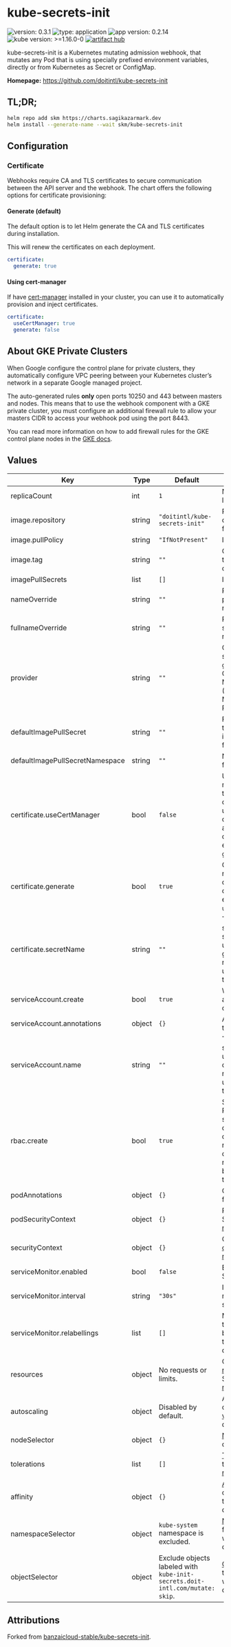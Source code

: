# kube-secrets-init

![version: 0.3.1](https://img.shields.io/badge/version-0.3.1-informational?style=flat-square) ![type: application](https://img.shields.io/badge/type-application-informational?style=flat-square) ![app version: 0.2.14](https://img.shields.io/badge/app%20version-0.2.14-informational?style=flat-square) ![kube version: >=1.16.0-0](https://img.shields.io/badge/kube%20version->=1.16.0--0-informational?style=flat-square) [![artifact hub](https://img.shields.io/badge/artifact%20hub-kube--secrets--init-informational?style=flat-square)](https://artifacthub.io/packages/helm/sagikazarmark/kube-secrets-init)

kube-secrets-init is a Kubernetes mutating admission webhook, that mutates any Pod that is using specially prefixed environment variables, directly or from Kubernetes as Secret or ConfigMap.

**Homepage:** <https://github.com/doitintl/kube-secrets-init>

## TL;DR;

```bash
helm repo add skm https://charts.sagikazarmark.dev
helm install --generate-name --wait skm/kube-secrets-init
```

## Configuration

### Certificate

Webhooks require CA and TLS certificates to secure communication between the API server and the webhook.
The chart offers the following options for certificate provisioning:

#### Generate (default)

The default option is to let Helm generate the CA and TLS certificates during installation.

This will renew the certificates on each deployment.

```yaml
certificate:
  generate: true
```

#### Using cert-manager

If have [cert-manager](https://cert-manager.io/) installed in your cluster, you can use it to automatically provision and inject certificates.

```yaml
certificate:
  useCertManager: true
  generate: false
```

## About GKE Private Clusters

When Google configure the control plane for private clusters, they automatically configure VPC peering between your Kubernetes cluster’s network in a separate Google managed project.

The auto-generated rules **only** open ports 10250 and 443 between masters and nodes. This means that to use the webhook component with a GKE private cluster, you must configure an additional firewall rule to allow your masters CIDR to access your webhook pod using the port 8443.

You can read more information on how to add firewall rules for the GKE control plane nodes in the [GKE docs](https://cloud.google.com/kubernetes-engine/docs/how-to/private-clusters#add_firewall_rules).

## Values

| Key | Type | Default | Description |
|-----|------|---------|-------------|
| replicaCount | int | `1` | Number of Pods to launch. |
| image.repository | string | `"doitintl/kube-secrets-init"` | Repository to pull the container image from. |
| image.pullPolicy | string | `"IfNotPresent"` | Image [pull policy](https://kubernetes.io/docs/concepts/containers/images/#updating-images) |
| image.tag | string | `""` | Overrides the image tag (default is the chart appVersion). |
| imagePullSecrets | list | `[]` | Image [pull secrets](https://kubernetes.io/docs/tasks/configure-pod-container/pull-image-private-registry/#create-a-pod-that-uses-your-secret) |
| nameOverride | string | `""` | Provide a name in place of the chart name for `app:` labels. |
| fullnameOverride | string | `""` | Provide a name to substitute for the full names of resources. |
| provider | string | `""` | One of the supported secret providers:   - `google` (Google Cloud Secrets Manager)   - `aws` (AWS Secrets Manager and SSM Parameter Store) |
| defaultImagePullSecret | string | `""` | Fallback secret name to use when no image pull secret is found in a Pod. |
| defaultImagePullSecretNamespace | string | `""` | Namespace of the fallback secret name. |
| certificate.useCertManager | bool | `false` | Use jetstack/cert-manager for creating the necessary certificates. This is usually preferred as cert-manager automatically renews certificates. Mutually exclusive with `generate`. |
| certificate.generate | bool | `true` | Generate the necessary certificates during chart install. Mutually exclusive with `useCertManager`. |
| certificate.secretName | string | `""` | The name of the secret to use. If not set and useCertManager or generate is true, a name is generated using the fullname template. |
| serviceAccount.create | bool | `true` | Whether a service account should be created. |
| serviceAccount.annotations | object | `{}` | Annotations to add to the service account. |
| serviceAccount.name | string | `""` | The name of the service account to use. If not set and create is true, a name is generated using the fullname template. |
| rbac.create | bool | `true` | Specifies whether RBAC resources should be created. If disabled, the operator is responsible for creating the necessary resources based on the templates. |
| podAnnotations | object | `{}` | Custom annotations for a Pod. |
| podSecurityContext | object | `{}` | Pod [security context](https://kubernetes.io/docs/tasks/configure-pod-container/security-context/#set-the-security-context-for-a-pod). See the [API reference](https://kubernetes.io/docs/reference/kubernetes-api/workloads-resources/pod-v1/#security-context) for details. |
| securityContext | object | `{}` | Container [security context](https://kubernetes.io/docs/tasks/configure-pod-container/security-context/#set-the-security-context-for-a-container). See the [API reference](https://kubernetes.io/docs/reference/kubernetes-api/workloads-resources/container/#security-context) for details. |
| serviceMonitor.enabled | bool | `false` | Enable Prometheus ServiceMonitor. |
| serviceMonitor.interval | string | `"30s"` | Interval at which metrics should be scraped |
| serviceMonitor.relabellings | list | `[]` | MetricRelabelConfigs to apply to samples before ingestion. See the [API reference](https://github.com/prometheus-operator/prometheus-operator/blob/master/Documentation/api.md#relabelconfig) for details. |
| resources | object | No requests or limits. | Container resource [requests and limits](https://kubernetes.io/docs/concepts/configuration/manage-resources-containers/). See the [API reference](https://kubernetes.io/docs/reference/kubernetes-api/workloads-resources/container/#resources) for details. |
| autoscaling | object | Disabled by default. | Autoscaling configuration (see [values.yaml](values.yaml) for details). |
| nodeSelector | object | `{}` | [Node selector](https://kubernetes.io/docs/concepts/scheduling-eviction/assign-pod-node/#nodeselector) configuration. |
| tolerations | list | `[]` | [Tolerations](https://kubernetes.io/docs/concepts/scheduling-eviction/taint-and-toleration/) for node taints. See the [API reference](https://kubernetes.io/docs/reference/kubernetes-api/workloads-resources/pod-v1/#scheduling) for details. |
| affinity | object | `{}` | [Affinity](https://kubernetes.io/docs/concepts/scheduling-eviction/assign-pod-node/#affinity-and-anti-affinity) configuration. See the [API reference](https://kubernetes.io/docs/reference/kubernetes-api/workloads-resources/pod-v1/#scheduling) for details. |
| namespaceSelector | object | `kube-system` namespace is excluded. | [Namespace selector](https://kubernetes.io/docs/reference/access-authn-authz/extensible-admission-controllers/#matching-requests-namespaceselector) for the mutating webhook configuration. |
| objectSelector | object | Exclude objects labeled with `kube-init-secrets.doit-intl.com/mutate: skip`. | [Object selector](https://kubernetes.io/docs/reference/access-authn-authz/extensible-admission-controllers/#matching-requests-objectselector) for the mutating webhook configuration. |

## Attributions

Forked from [banzaicloud-stable/kube-secrets-init](https://github.com/banzaicloud/banzai-charts/tree/cd93b7049885033c36f5e9551bb39fda7361f835/kube-secrets-init).
